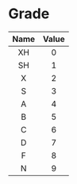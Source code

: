 # Grade

| Name | Value |
| :--: | :---: |
|  XH  |   0   |
|  SH  |   1   |
|  X   |   2   |
|  S   |   3   |
|  A   |   4   |
|  B   |   5   |
|  C   |   6   |
|  D   |   7   |
|  F   |   8   |
|  N   |   9   |